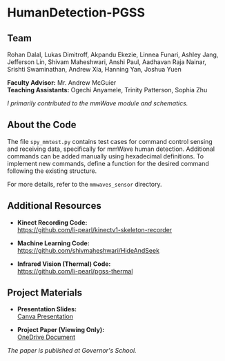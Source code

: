 # HumanDetection-PGSS

## Team

Rohan Dalal, Lukas Dimitroff, Akpandu Ekezie, Linnea Funari, Ashley Jang,  Jefferson Lin, Shivam Maheshwari, Anshi Paul, Aadhavan Raja Nainar,  Srishti Swaminathan, Andrew Xia, Hanning Yan, Joshua Yuen  

**Faculty Advisor:** Mr. Andrew McGuier  
**Teaching Assistants:** Ogechi Anyamele, Trinity Patterson, Sophia Zhu  

*I primarily contributed to the mmWave module and schematics.*

## About the Code

The file `spy_mmtest.py` contains test cases for command control sensing and receiving data, specifically for mmWave human detection. Additional commands can be added manually using hexadecimal definitions. To implement new commands, define a function for the desired command following the existing structure.

For more details, refer to the `mmwaves_sensor` directory.

## Additional Resources

- **Kinect Recording Code:**  
  https://github.com/li-pearl/kinectv1-skeleton-recorder

- **Machine Learning Code:**  
  https://github.com/shivmaheshwari/HideAndSeek

- **Infrared Vision (Thermal) Code:**  
  https://github.com/li-pearl/pgss-thermal

## Project Materials

- **Presentation Slides:**  
  [Canva Presentation](https://www.canva.com/design/DAGMRx6yxsQ/BKWqTdVHU1n5d6qC9H2yMA/edit?utm_content=DAGMRx6yxsQ&utm_campaign=designshare&utm_medium=link2&utm_source=sharebutton)

- **Project Paper (Viewing Only):**  
  [OneDrive Document](https://onedrive.live.com/edit?id=B6F7E72468EE36A6!s004f27ff617f4a51abd040b1c14da20a&resid=B6F7E72468EE36A6!s004f27ff617f4a51abd040b1c14da20a&cid=b6f7e72468ee36a6&ithint=file%2Cdocx&redeem=aHR0cHM6Ly8xZHJ2Lm1zL3cvYy9iNmY3ZTcyNDY4ZWUzNmE2L0VmOG5Ud0JfWVZGS3E5QkFzY0ZOb2dvQmlRSnJHRG5OV0lTWWFySW51QW03WFE_ZT1mT1F3S0M&migratedtospo=true&wdo=2)

*The paper is published at Governor's School.*

